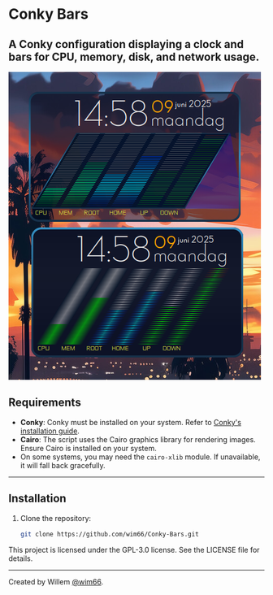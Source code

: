 # Conky Bars
## A Conky configuration displaying a clock and bars for CPU, memory, disk, and network usage.

![screenshot](preview.png)

## Requirements
- **Conky**: Conky must be installed on your system. Refer to [Conky's installation guide](https://github.com/brndnmtthws/conky).
- **Cairo**: The script uses the Cairo graphics library for rendering images. Ensure Cairo is installed on your system.
- On some systems, you may need the `cairo-xlib` module. If unavailable, it will fall back gracefully.

---

## Installation
1. Clone the repository:
   ```bash
   git clone https://github.com/wim66/Conky-Bars.git
   ```

This project is licensed under the GPL-3.0 license. See the LICENSE file for details.

---

Created by Willem [@wim66](https://github.com/wim66).
